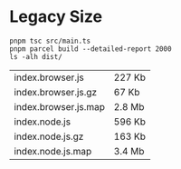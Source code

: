 # Legacy Size

```
pnpm tsc src/main.ts
pnpm parcel build --detailed-report 2000
ls -alh dist/
```

|||
| :--- | :--- |
| index.browser.js | 227 Kb |
| index.browser.js.gz | 67 Kb |
| index.browser.js.map | 2.8 Mb |
| index.node.js | 596 Kb |
| index.node.js.gz | 163 Kb |
| index.node.js.map | 3.4 Mb |